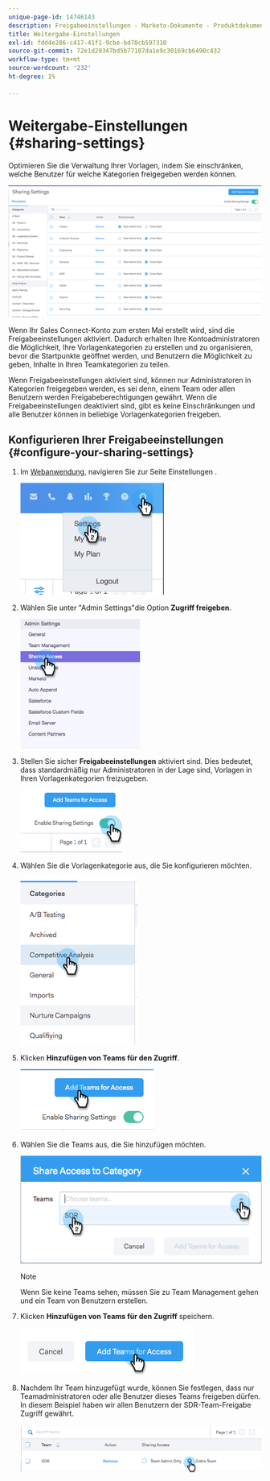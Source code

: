 ```yaml
---
unique-page-id: 14746143
description: Freigabeeinstellungen - Marketo-Dokumente - Produktdokumentation
title: Weitergabe-Einstellungen
exl-id: fdd4e286-c417-41f1-9cbe-bd78cb597310
source-git-commit: 72e1d29347bd5b77107da1e9c30169cb6490c432
workflow-type: tm+mt
source-wordcount: '232'
ht-degree: 1%

---
```


# Weitergabe-Einstellungen {#sharing-settings}

Optimieren Sie die Verwaltung Ihrer Vorlagen, indem Sie einschränken, welche Benutzer für welche Kategorien freigegeben werden können.

![](assets/main.png)

Wenn Ihr Sales Connect-Konto zum ersten Mal erstellt wird, sind die Freigabeeinstellungen aktiviert. Dadurch erhalten Ihre Kontoadministratoren die Möglichkeit, Ihre Vorlagenkategorien zu erstellen und zu organisieren, bevor die Startpunkte geöffnet werden, und Benutzern die Möglichkeit zu geben, Inhalte in Ihren Teamkategorien zu teilen.

Wenn Freigabeeinstellungen aktiviert sind, können nur Administratoren in Kategorien freigegeben werden, es sei denn, einem Team oder allen Benutzern werden Freigabeberechtigungen gewährt. Wenn die Freigabeeinstellungen deaktiviert sind, gibt es keine Einschränkungen und alle Benutzer können in beliebige Vorlagenkategorien freigeben.

## Konfigurieren Ihrer Freigabeeinstellungen {#configure-your-sharing-settings}

1. Im [Webanwendung](https://toutapp.com/login), navigieren Sie zur Seite Einstellungen .

   ![](assets/one-2.png)

1. Wählen Sie unter &quot;Admin Settings&quot;die Option **Zugriff freigeben**.

   ![](assets/two-2.png)

1. Stellen Sie sicher **Freigabeeinstellungen** aktiviert sind. Dies bedeutet, dass standardmäßig nur Administratoren in der Lage sind, Vorlagen in Ihren Vorlagenkategorien freizugeben.

   ![](assets/three-2.png)

1. Wählen Sie die Vorlagenkategorie aus, die Sie konfigurieren möchten.

   ![](assets/four-2.png)

1. Klicken **Hinzufügen von Teams für den Zugriff**.

   ![](assets/five-2.png)

1. Wählen Sie die Teams aus, die Sie hinzufügen möchten.

   ![](assets/six-1.png)

   >[!NOTE]
   >
   >Wenn Sie keine Teams sehen, müssen Sie zu Team Management gehen und ein Team von Benutzern erstellen.

1. Klicken **Hinzufügen von Teams für den Zugriff** speichern.

   ![](assets/seven-1.png)

1. Nachdem Ihr Team hinzugefügt wurde, können Sie festlegen, dass nur Teamadministratoren oder alle Benutzer dieses Teams freigeben dürfen. In diesem Beispiel haben wir allen Benutzern der SDR-Team-Freigabe Zugriff gewährt.

   ![](assets/eight-1.png)
